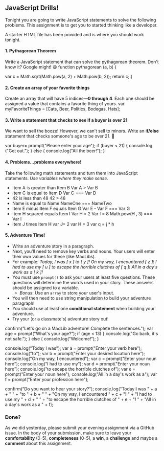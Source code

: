 ## JavaScript Drills!

Tonight you are going to write JavaScript statements to solve the following problems. This assignment is to get you to started thinking like a developer.

A starter HTML file has been provided and is where you should work tonight.

#### 1. Pythagorean Theorem
Write a JavaScript statement that can solve the pythagorean theorem.
Don't know it? Google might! :smile:
function pythagorean (a, b) {

var c = Math.sqrt(Math.pow(a, 2) + Math.pow(b, 2));
return c;
}

#### 2. Create an array of your favorite things
Create an array that will have 5 indices—**0 through 4**. Each one should be assigned a value that contains a favorite thing of yours.
var myFavoriteThings = [Cats, Beer, Politics, Bodegas, Hats];

#### 3. Write a statement that checks to see if a buyer is over 21
We want to sell the booze! However, we can't sell to minors. Write an **if/else** statement that checks someone's age to be over 21. :beer:

var buyer= prompt("Please enter your age");
    if (buyer < 21) {
        console.log ("Get out.");
    }
    else {
        console.log("All the beer!");
    }

#### 4. Problems...problems everywhere!
Take the following math statements and turn them into JavaScript statements. *Use variables where they make sense.*

- Item A is greater than Item B
Var A > Var B
- Item C is equal to Item D
Var C === Var D
- 42 is less than 48
42 > 48
- Name is equal to Name
NameOne === NameTwo
- Item E minus Item F equals Item G
Var E - Var F === Var G
- Item H squared equals Item I
Var H = 2
Var I = 8
Math.pow(H , 3) === Var I
- Item J times Item H
var J= 2
var H = 3
var q = j * h

#### 5. Adventure Time!
- Write an adventure story in a paragraph.
- Next, you'll need to remove key verbs and nouns. Your users will enter their own values for these (like MadLibs).
- For example: _Today, I was [  x  ] to [  y  ]! On my way, I encountered [  z  ]! I had to use my [  u  ] to escape the horrible clutches of [  q  ]! All in a day's work as a [  k  ]!_
- You must use `prompt()` to ask your users at least five questions. These questions will determine the words used in your story. These answers should be assigned to a variable.
  - *Bonus*: Use an `array` to store your user's input.
- You will then need to use string manipulation to build your adventure paragraph!
- You should use at least one **conditional statement** when building your adventure.
- Try your (or a classmate's) adventure story out!

confirm("Let's go on a MadLib adventure! Complete the sentences.");
    var age = prompt("What's your age?");
if (age < 13) {
    console.log("Go back, it's not safe.");
}
else {
    console.log("Welcome!");
}

console.log("Today I was");
    var a = prompt("Enter your verb here");
console.log("to");
    var b = prompt("Enter your desired location here");
console.log("On my way, I encountered");
    var c = prompt("Enter your noun here");
console.log("I had to use my");
    var d = prompt("Enter your noun here");
console.log("to escape the horrible clutches of");
    var e = prompt("Enter your noun here");
console.log("All in a day's work as a");
    var f = prompt("Enter your profession here");

confirm("Do you want to hear your story?");
    console.log("Today I was " + a + " " +
    "to "  + b + " " + "On my way, I encountered "  + c + "! " + "I had to use my "  + d + " " + "to escape the horrible clutches of " + e + "! "  + "All in a day's work as a " + f);




### Done?
As we did yesterday, please submit your evening assignment via a GitHub issue. In the body of your submission, make sure to leave your **comfortability** (0–5), **completeness** (0–5), a **win**, a **challenge** and maybe a **comment** about this assignment.

